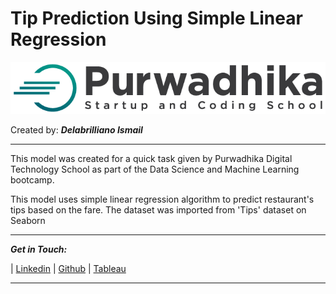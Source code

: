 # **Tip Prediction Using Simple Linear Regression**
![image](https://raw.githubusercontent.com/delabrilliano/Tip-Prediction-Simple-Linear-Regression/main/image/purwadhika-logo.jpeg)

Created by: **_Delabrilliano Ismail_**
<hr>

This model was created for a quick task given by Purwadhika Digital Technology School as part of the Data Science and Machine Learning bootcamp.

This model uses simple linear regression algorithm to predict restaurant's tips based on the fare. The dataset was imported from 'Tips' dataset on Seaborn

<hr>

_**Get in Touch:**_

| [Linkedin](https://www.linkedin.com/in/delabrilliano-ismail-05758715a/) | [Github](https://github.com/delabrilliano) | [Tableau](https://public.tableau.com/app/profile/delabrilliano.ismail)
<hr>

